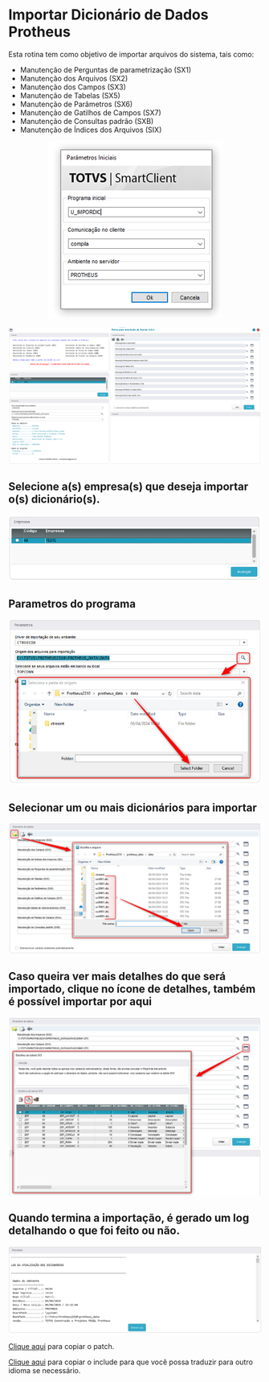 # Importar Dicionário de Dados Protheus
Esta rotina tem como objetivo de importar arquivos do sistema, tais como:

- Manutenção de Perguntas de parametrização (SX1)
- Manutenção dos Arquivos (SX2)
- Manutenção dos Campos (SX3)
- Manutenção de Tabelas (SX5)
- Manutenção de Parâmetros (SX6)
- Manutenção de Gatilhos de Campos (SX7)
- Manutenção de Consultas padrão (SXB)
- Manutenção de Índices dos Arquivos (SIX)

<p><center><img src="/resources/impordic1.png"></center></p>

<p><center><img src="/resources/impordic2.png"></center></p>

## Selecione a(s) empresa(s) que deseja importar o(s) dicionário(s).
<p><center><img src="/resources/impordic3.png"></center></p>

## Parametros do programa
<p><center><img src="/resources/impordic4.png"></center></p>

## Selecionar um ou mais dicionários para importar
<p><center><img src="/resources/impordic5.png"></center></p>

## Caso queira ver mais detalhes do que será importado, clique no ícone de detalhes, também é possível importar por aqui
<p><center><img src="/resources/impordic6.png"></center></p>

## Quando termina a importação, é gerado um log detalhando o que foi feito ou não.
<p><center><img src="/resources/impordic7.png"></center></p>

[Clique aqui](https://github.com/rodrigolparaujo/ImportarDicionario/tree/main/patch) para copiar o patch.

[Clique aqui](https://github.com/rodrigolparaujo/ImportarDicionario/tree/main/include) para copiar o include para que você possa traduzir para outro idioma se necessário.

